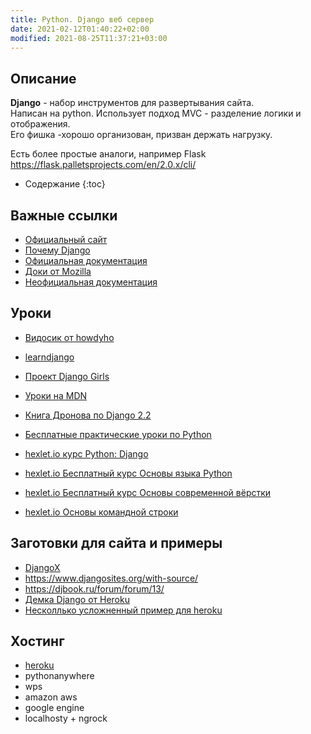 ```yaml
---
title: Python. Django веб сервер
date: 2021-02-12T01:40:22+02:00
modified: 2021-08-25T11:37:21+03:00
---
```


## Описание
**Django** - набор инструментов для развертывания сайта.  
Написан на python. Использует подход MVC - разделение логики и отображения.  
Его фишка -хорошо организован, призван держать нагрузку.  

Есть более простые аналоги, например Flask <https://flask.palletsprojects.com/en/2.0.x/cli/>

* Содержание
{:toc}

## Важные ссылки
* [Официальный сайт](https://www.djangoproject.com/)
* [Почему Django](https://ru.hexlet.io/blog/posts/pochemu-django-luchshiy-freymvork-dlya-razrabotki-saytov)
* [Официальная документация](https://docs.djangoproject.com/en/2.2/)
* [Доки от Mozilla](https://developer.mozilla.org/ru/docs/Learn/Server-side/Django)
* [Неофициальная документация](https://djbook.ru/rel3.0/index.html)


## Уроки
* [Видосик от howdyho](https://www.youtube.com/watch?v=w4nrT7emiVc)
* [learndjango](https://learndjango.com/)
* [Проект Django Girls](https://tutorial.djangogirls.org/ru/)
* [Уроки на MDN](https://developer.mozilla.org/ru/docs/Learn/Server-side/Django)
* [Книга Дронова по Django 2.2](https://rutracker.org/forum/viewtopic.php?t=5966162)

* [Бесплатные практические уроки по Python](https://ru.code-basics.com/languages/python)
* [hexlet.io курс Python: Django](https://ru.hexlet.io/courses/python-django-basics)
* [hexlet.io Бесплатный курс Основы языка Python](https://ru.hexlet.io/courses/python-basics)
* [hexlet.io Бесплатный курс Основы современной вёрстки](https://ru.hexlet.io/courses/layout-designer-basics)
* [hexlet.io Основы командной строки](https://ru.hexlet.io/courses/cli-basics/lessons/intro/theory_unit)

## Заготовки для сайта и примеры
* [DjangoX](https://github.com/wsvincent/djangox)
* <https://www.djangosites.org/with-source/>
* <https://djbook.ru/forum/forum/13/>
* [Демка Django от Heroku](https://github.com/heroku/python-getting-started)
* [Несколлько усложненный пример для heroku](https://github.com/heroku/heroku-buildpack-python)

## Хостинг
* [heroku](https://www.heroku.com/)
* pythonanywhere
* wps
* amazon aws
* google engine
* localhosty + ngrock
